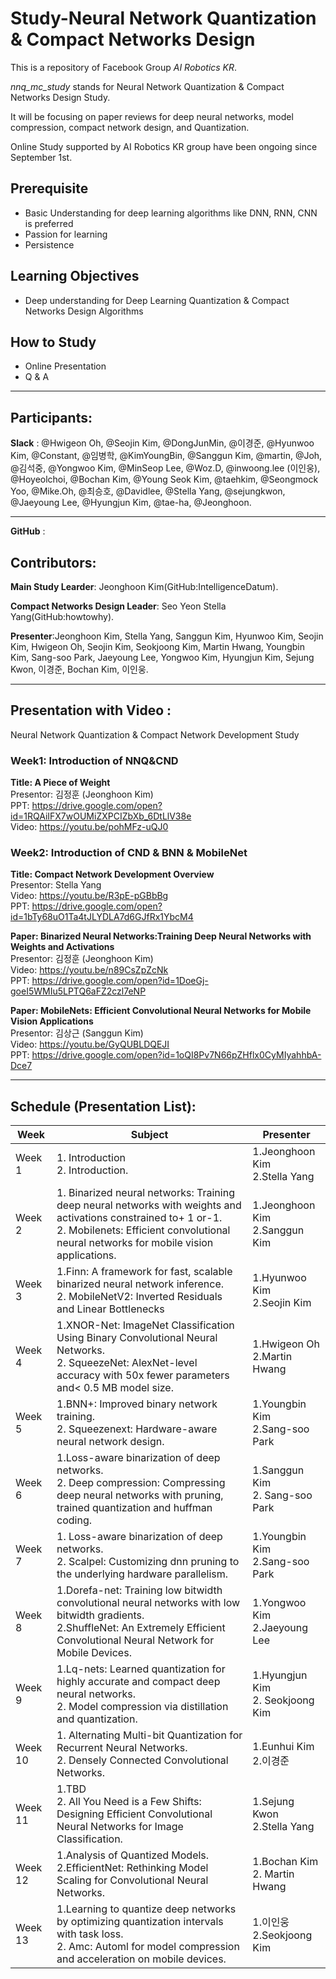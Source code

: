 # Study-Neural Network Quantization & Compact Networks Design

This is a repository of Facebook Group *AI Robotics KR*.<br>

*nnq_mc_study* stands for Neural Network Quantization &amp; Compact Networks Design Study.

It will be focusing on paper reviews for deep neural networks, model compression, compact network design, and Quantization.

Online Study supported by AI Robotics KR group have been ongoing since September 1st.

## Prerequisite

- Basic Understanding for deep learning algorithms like DNN, RNN, CNN is preferred
- Passion for learning
- Persistence


## Learning Objectives

- Deep understanding for Deep Learning Quantization & Compact Networks Design Algorithms


## How to Study

- Online Presentation
- Q & A

------------------------------
## Participants:

**Slack** : @Hwigeon Oh, @Seojin Kim, @DongJunMin, @이경준, @Hyunwoo Kim, @Constant, @임병학, @KimYoungBin, @Sanggun Kim, @martin, @Joh, @김석중, @Yongwoo Kim, @MinSeop Lee, @Woz.D, @inwoong.lee (이인웅), @Hoyeolchoi, @Bochan Kim, @Young Seok Kim, @taehkim, @Seongmock Yoo, @Mike.Oh, @최승호, @Davidlee, @Stella Yang, @sejungkwon, @Jaeyoung Lee, @Hyungjun Kim, @tae-ha, @Jeonghoon.

------------------------------------

**GitHub** : 

## Contributors:

**Main Study Learder**: Jeonghoon Kim(GitHub:IntelligenceDatum).

**Compact Networks Design Leader**: Seo Yeon Stella Yang(GitHub:howtowhy).

**Presenter**:Jeonghoon Kim, Stella Yang, Sanggun Kim, Hyunwoo Kim, Seojin Kim, Hwigeon Oh, Seojin Kim, Seokjoong Kim, Martin Hwang, Youngbin Kim, Sang-soo Park, Jaeyoung Lee, Yongwoo Kim, Hyungjun Kim, Sejung Kwon, 이경준, Bochan Kim, 이인웅. 

------------------------------------

## Presentation with Video :

Neural Network Quantization & Compact Network Development Study

### Week1: Introduction of NNQ&CND
**Title: A Piece of Weight**  
Presentor: 김정훈 (Jeonghoon Kim)  
PPT: https://drive.google.com/open?id=1RQAiIFX7wOUMiZXPCIZbXb_6DtLlV38e  
Video: https://youtu.be/pohMFz-uQJ0  


### Week2: Introduction of CND & BNN & MobileNet  
**Title: Compact Network Development Overview**  
Presentor: Stella Yang  
Video: https://youtu.be/R3pE-pGBbBg  
PPT: https://drive.google.com/open?id=1bTy68uO1Ta4tJLYDLA7d6GJfRx1YbcM4  

**Paper: Binarized Neural Networks:Training Deep Neural Networks with Weights and Activations**  
Presentor: 김정훈 (Jeonghoon Kim)  
Video:  https://youtu.be/n89CsZpZcNk  
PPT:  https://drive.google.com/open?id=1DoeGj-goeI5WMIu5LPTQ6aFZ2czl7eNP  

**Paper: MobileNets: Efficient Convolutional Neural Networks for Mobile Vision Applications**  
Presentor:  김상근 (Sanggun Kim)  
Video: https://youtu.be/GyQUBLDQEJI  
PPT: https://drive.google.com/open?id=1oQI8Pv7N66pZHflx0CyMIyahhbA-Dce7  
  

------------------------------------
## Schedule (Presentation List):

| Week         | Subject                                                                                            | Presenter       |
|--------------|----------------------------------------------------------------------------------------------------|-----------------|
| Week 1  |1. Introduction <br /> 2. Introduction. |  1.Jeonghoon Kim<br />2.Stella Yang|
| Week 2  |1. Binarized neural networks: Training deep neural networks with weights and activations constrained to+ 1 or-1.<br /> 2. Mobilenets: Efficient convolutional neural networks for mobile vision applications. |1.Jeonghoon Kim<br />2.Sanggun Kim|
| Week 3  |1.Finn: A framework for fast, scalable binarized neural network inference.<br />2. MobileNetV2: Inverted Residuals and Linear Bottlenecks| 1.Hyunwoo Kim<br />2.Seojin Kim  |
| Week 4  |1.XNOR-Net: ImageNet Classification Using Binary Convolutional Neural Networks.<br />2. SqueezeNet: AlexNet-level accuracy with 50x fewer parameters and< 0.5 MB model size. |1.Hwigeon Oh<br />2.Martin Hwang |
| Week 5  |1.BNN+: Improved binary network training.<br />2. Squeezenext: Hardware-aware neural network design. |1.Youngbin Kim<br /> 2.Sang-soo Park|
| Week 6  |1.Loss-aware binarization of deep networks.<br />	2. Deep compression: Compressing deep neural networks with pruning, trained quantization and huffman coding.|1.Sanggun Kim<br />2.	Sang-soo Park|
| Week 7  |1. Loss-aware binarization of deep networks.<br />2. Scalpel: Customizing dnn pruning to the underlying hardware parallelism.|1.Youngbin Kim<br />2.Sang-soo Park|
| Week 8  |1.Dorefa-net: Training low bitwidth convolutional neural networks with low bitwidth gradients.<br />2.ShuffleNet: An Extremely Efficient Convolutional Neural Network for Mobile Devices.|1.Yongwoo Kim<br />2.Jaeyoung Lee|
| Week 9  |1.Lq-nets: Learned quantization for highly accurate and compact deep neural networks.<br />2. Model compression via distillation and quantization.|1.Hyungjun Kim<br />2. Seokjoong Kim|
| Week 10  |1. Alternating Multi-bit Quantization for Recurrent Neural Networks.<br />	2. Densely Connected Convolutional Networks.|1.Eunhui Kim<br />2.이경준|
| Week 11  |1.TBD<br />2. All You Need is a Few Shifts: Designing Efficient Convolutional Neural Networks for Image Classification.|1.Sejung Kwon<br />2.Stella Yang|
| Week 12  |1.Analysis of Quantized Models.<br />2.EfficientNet: Rethinking Model Scaling for Convolutional Neural Networks.	|1.Bochan Kim<br />2.	Martin Hwang|    
| Week 13  |1.Learning to quantize deep networks by optimizing quantization intervals with task loss.<br />2. Amc: Automl for model compression and acceleration on mobile devices.|1.이인웅<br />2.Seokjoong Kim|

